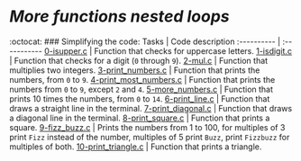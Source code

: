 # ***More functions nested loops*** 


 :octocat:     ### Simplifying the code:
Tasks | Code description
:---------- | :-----------
[0-isupper.c](https://github.com/Tizihoxha/holbertonschool-low_level_programming/blob/main/more_functions_nested_loops/0-isupper.c) | Function that checks for uppercase letters.
[1-isdigit.c](https://github.com/Tizihoxha/holbertonschool-low_level_programming/blob/main/more_functions_nested_loops/1-isdigit.c) | Function that checks for a digit (`0` through `9`).
[2-mul.c](https://github.com/Tizihoxha/holbertonschool-low_level_programming/blob/main/more_functions_nested_loops/2-mul.c) | Function that multiplies two integers.
[3-print_numbers.c](https://github.com/Tizihoxha/holbertonschool-low_level_programming/blob/main/more_functions_nested_loops/3-print_numbers.c) |  Function that prints the numbers, from `0` to `9`.
[4-print_most_numbers.c](https://github.com/Tizihoxha/holbertonschool-low_level_programming/blob/main/more_functions_nested_loops/4-print_most_numbers.c) | Function that prints the numbers from `0` to `9`, except `2` and `4`.
[5-more_numbers.c](https://github.com/Tizihoxha/holbertonschool-low_level_programming/blob/main/more_functions_nested_loops/5-more_numbers.c) | Function that prints 10 times the numbers, from `0` to `14`.
[6-print_line.c](https://github.com/Tizihoxha/holbertonschool-low_level_programming/blob/main/more_functions_nested_loops/6-print_line.c) | Function that draws a straight line in the terminal.
[7-print_diagonal.c](https://github.com/Tizihoxha/holbertonschool-low_level_programming/blob/main/more_functions_nested_loops/7-print_diagonal.c) | Function that draws a diagonal line in the terminal.
[8-print_square.c](https://github.com/Tizihoxha/holbertonschool-low_level_programming/blob/main/more_functions_nested_loops/8-print_square.c) | Function that prints a square.
[9-fizz_buzz.c](https://github.com/Tizihoxha/holbertonschool-low_level_programming/blob/main/more_functions_nested_loops/9-fizz_buzz.c) | Prints the numbers from 1 to 100, for multiples of 3 print `Fizz` instead of the number, multiples of 5 print `Buzz`, print `Fizzbuzz` for multiples of both.
[10-print_triangle.c](https://github.com/Tizihoxha/holbertonschool-low_level_programming/blob/main/more_functions_nested_loops/10-print_triangle.c) | Function that prints a triangle.
